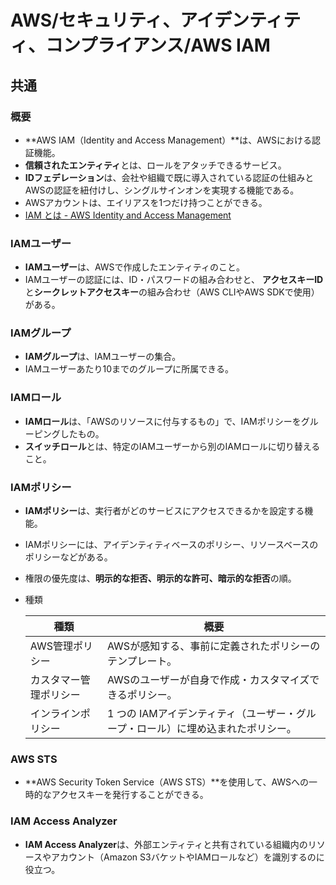 # AWS/セキュリティ、アイデンティティ、コンプライアンス/AWS IAM

## 共通

### 概要

- **AWS IAM（Identity and Access Management）**は、AWSにおける認証機能。
- **信頼されたエンティティ**とは、ロールをアタッチできるサービス。
- **IDフェデレーション**は、会社や組織で既に導入されている認証の仕組みとAWSの認証を紐付けし、シングルサインオンを実現する機能である。
- AWSアカウントは、エイリアスを1つだけ持つことができる。
- [IAM とは - AWS Identity and Access Management](https://docs.aws.amazon.com/ja_jp/IAM/latest/UserGuide/introduction.html)

### IAMユーザー

- **IAMユーザー**は、AWSで作成したエンティティのこと。
- IAMユーザーの認証には、ID・パスワードの組み合わせと、
  **アクセスキーID**と**シークレットアクセスキー**の組み合わせ（AWS CLIやAWS SDKで使用）がある。

### IAMグループ

- **IAMグループ**は、IAMユーザーの集合。
- IAMユーザーあたり10までのグループに所属できる。

### IAMロール

- **IAMロール**は、「AWSのリソースに付与するもの」で、IAMポリシーをグルーピングしたもの。
- **スイッチロール**とは、特定のIAMユーザーから別のIAMロールに切り替えること。

### IAMポリシー

- **IAMポリシー**は、実行者がどのサービスにアクセスできるかを設定する機能。
- IAMポリシーには、アイデンティティベースのポリシー、リソースベースのポリシーなどがある。
- 権限の優先度は、**明示的な拒否、明示的な許可、暗示的な拒否**の順。
- 種類

    | 種類                   | 概要                                                         |
    | ---------------------- | ------------------------------------------------------------ |
    | AWS管理ポリシー        | AWSが感知する、事前に定義されたポリシーのテンプレート。      |
    | カスタマー管理ポリシー | AWSのユーザーが自身で作成・カスタマイズできるポリシー。      |
    | インラインポリシー     | 1 つの IAMアイデンティティ（ユーザー・グループ・ロール）に埋め込まれたポリシー。 |

### AWS STS

- **AWS Security Token Service（AWS STS）**を使用して、AWSへの一時的なアクセスキーを発行することができる。

### IAM Access Analyzer

- **IAM Access Analyzer**は、外部エンティティと共有されている組織内のリソースやアカウント（Amazon S3バケットやIAMロールなど）を識別するのに役立つ。
